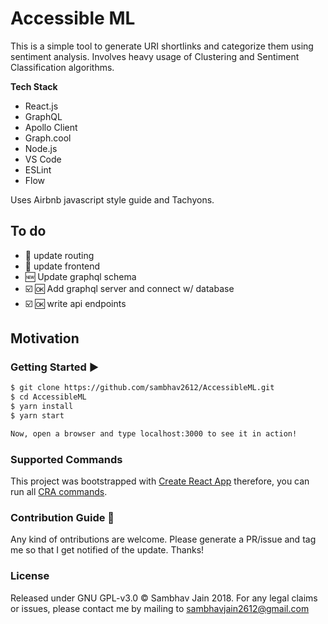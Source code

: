 # Accessible ML

This is a simple tool to generate URI shortlinks and categorize them using sentiment analysis. Involves heavy usage of Clustering and Sentiment Classification algorithms.

**Tech Stack**

- React.js
- GraphQL
- Apollo Client
- Graph.cool
- Node.js
- VS Code
- ESLint
- Flow

Uses Airbnb javascript style guide and Tachyons.

## To do

- :construction: update routing
- :construction: update frontend
- :new: Update graphql schema
- :ballot_box_with_check: :ok: Add graphql server and connect w/ database
- :ballot_box_with_check: :ok: write api endpoints

## Motivation

### Getting Started :arrow_forward:

```bash
$ git clone https://github.com/sambhav2612/AccessibleML.git
$ cd AccessibleML
$ yarn install
$ yarn start

Now, open a browser and type localhost:3000 to see it in action!
```

### Supported Commands

This project was bootstrapped with [Create React App](https://github.com/facebook/create-react-app) therefore, you can run all [CRA commands](https://github.com/sambhav2612/AccessibleML/blob/master/cra.md).

### Contribution Guide :muscle:

Any kind of ontributions are welcome. Please generate a PR/issue and tag me so that I get notified of the update. Thanks!

### License

Released under GNU GPL-v3.0 © Sambhav Jain 2018. For any legal claims or issues, please contact me by mailing to sambhavjain2612@gmail.com